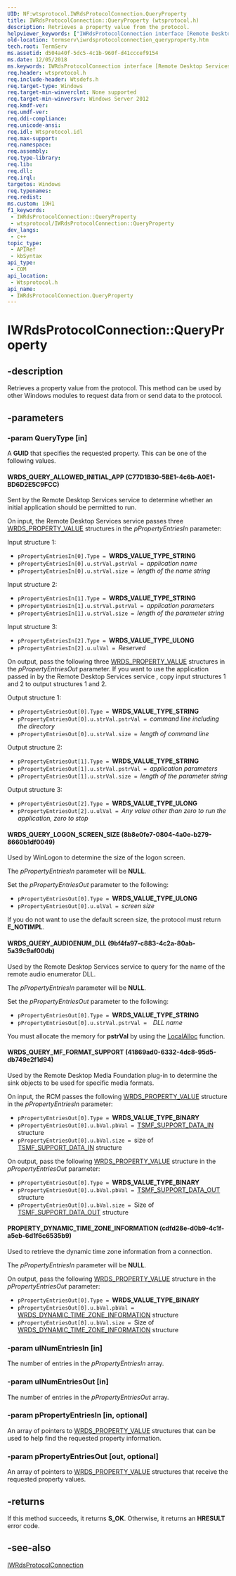 ```yaml
---
UID: NF:wtsprotocol.IWRdsProtocolConnection.QueryProperty
title: IWRdsProtocolConnection::QueryProperty (wtsprotocol.h)
description: Retrieves a property value from the protocol.
helpviewer_keywords: ["IWRdsProtocolConnection interface [Remote Desktop Services]","QueryProperty method","IWRdsProtocolConnection.QueryProperty","IWRdsProtocolConnection::QueryProperty","PROPERTY_DYNAMIC_TIME_ZONE_INFORMATION","QueryProperty","QueryProperty method [Remote Desktop Services]","QueryProperty method [Remote Desktop Services]","IWRdsProtocolConnection interface","WRDS_QUERY_ALLOWED_INITIAL_APP","WRDS_QUERY_AUDIOENUM_DLL","WRDS_QUERY_LOGON_SCREEN_SIZE","WRDS_QUERY_MF_FORMAT_SUPPORT","termserv.iwrdsprotocolconnection_queryproperty","wtsprotocol/IWRdsProtocolConnection::QueryProperty"]
old-location: termserv\iwrdsprotocolconnection_queryproperty.htm
tech.root: TermServ
ms.assetid: d504a40f-5dc5-4c1b-960f-d41cccef9154
ms.date: 12/05/2018
ms.keywords: IWRdsProtocolConnection interface [Remote Desktop Services],QueryProperty method, IWRdsProtocolConnection.QueryProperty, IWRdsProtocolConnection::QueryProperty, PROPERTY_DYNAMIC_TIME_ZONE_INFORMATION, QueryProperty, QueryProperty method [Remote Desktop Services], QueryProperty method [Remote Desktop Services],IWRdsProtocolConnection interface, WRDS_QUERY_ALLOWED_INITIAL_APP, WRDS_QUERY_AUDIOENUM_DLL, WRDS_QUERY_LOGON_SCREEN_SIZE, WRDS_QUERY_MF_FORMAT_SUPPORT, termserv.iwrdsprotocolconnection_queryproperty, wtsprotocol/IWRdsProtocolConnection::QueryProperty
req.header: wtsprotocol.h
req.include-header: Wtsdefs.h
req.target-type: Windows
req.target-min-winverclnt: None supported
req.target-min-winversvr: Windows Server 2012
req.kmdf-ver: 
req.umdf-ver: 
req.ddi-compliance: 
req.unicode-ansi: 
req.idl: Wtsprotocol.idl
req.max-support: 
req.namespace: 
req.assembly: 
req.type-library: 
req.lib: 
req.dll: 
req.irql: 
targetos: Windows
req.typenames: 
req.redist: 
ms.custom: 19H1
f1_keywords:
 - IWRdsProtocolConnection::QueryProperty
 - wtsprotocol/IWRdsProtocolConnection::QueryProperty
dev_langs:
 - c++
topic_type:
 - APIRef
 - kbSyntax
api_type:
 - COM
api_location:
 - Wtsprotocol.h
api_name:
 - IWRdsProtocolConnection.QueryProperty
---
```


# IWRdsProtocolConnection::QueryProperty


## -description

Retrieves a property value from the protocol. This method can be used by other Windows modules to request data from or send data to the protocol.

## -parameters

### -param QueryType [in]

A <b>GUID</b> that specifies the requested property. This can be one of the following values.



#### WRDS_QUERY_ALLOWED_INITIAL_APP (C77D1B30-5BE1-4c6b-A0E1-BD6D2E5C9FCC)

Sent by the Remote Desktop Services service to determine  whether an initial application should be permitted to run.

On input, the Remote Desktop Services service passes three <a href="https://docs.microsoft.com/windows/desktop/api/wtsdefs/ns-wtsdefs-wts_property_value">WRDS_PROPERTY_VALUE</a> structures in the <i>pPropertyEntriesIn</i> parameter:

Input structure 1:

<ul>
<li><code>pPropertyEntriesIn[0].Type = </code><b>WRDS_VALUE_TYPE_STRING</b></li>
<li><code>pPropertyEntriesIn[0].u.strVal.pstrVal = </code><i>application name</i></li>
<li><code>pPropertyEntriesIn[0].u.strVal.size = </code><i>length of the name string</i></li>
</ul>
Input structure 2:

<ul>
<li><code>pPropertyEntriesIn[1].Type = </code><b>WRDS_VALUE_TYPE_STRING</b></li>
<li><code>pPropertyEntriesIn[1].u.strVal.pstrVal = </code><i>application parameters</i></li>
<li><code>pPropertyEntriesIn[1].u.strVal.size = </code><i>length of the parameter string</i></li>
</ul>
Input structure 3:

<ul>
<li><code>pPropertyEntriesIn[2].Type = </code><b>WRDS_VALUE_TYPE_ULONG</b></li>
<li><code>pPropertyEntriesIn[2].u.ulVal = </code><i>Reserved</i></li>
</ul>
On output, pass the following three <a href="https://docs.microsoft.com/windows/desktop/api/wtsdefs/ns-wtsdefs-wts_property_value">WRDS_PROPERTY_VALUE</a> structures in the <i>pPropertyEntriesOut</i> parameter. If you want to use the application passed in by the Remote Desktop Services service , copy input structures 1 and 2 to output structures 1 and 2.

Output structure 1:

<ul>
<li><code>pPropertyEntriesOut[0].Type = </code><b>WRDS_VALUE_TYPE_STRING</b></li>
<li><code>pPropertyEntriesOut[0].u.strVal.pstrVal = </code><i>command line including the directory</i></li>
<li><code>pPropertyEntriesOut[0].u.strVal.size = </code><i>length of command line</i></li>
</ul>
Output structure 2:

<ul>
<li><code>pPropertyEntriesOut[1].Type = </code><b>WRDS_VALUE_TYPE_STRING</b></li>
<li><code>pPropertyEntriesOut[1].u.strVal.pstrVal = </code><i>application parameters</i></li>
<li><code>pPropertyEntriesOut[1].u.strVal.size = </code><i>length of the parameter string</i></li>
</ul>
Output structure 3:

<ul>
<li><code>pPropertyEntriesOut[2].Type = </code><b>WRDS_VALUE_TYPE_ULONG</b></li>
<li><code>pPropertyEntriesOut[2].u.ulVal = </code><i>Any value other than zero to run the application, zero to stop</i></li>
</ul>


#### WRDS_QUERY_LOGON_SCREEN_SIZE (8b8e0fe7-0804-4a0e-b279-8660b1df0049)

Used by WinLogon to determine the size of the logon screen.

The <i>pPropertyEntriesIn</i> parameter will be <b>NULL</b>.

Set the <i>pPropertyEntriesOut</i> parameter to the following:

<ul>
<li><code>pPropertyEntriesOut[0].Type = </code><b>WRDS_VALUE_TYPE_ULONG</b></li>
<li><code>pPropertyEntriesOut[0].u.ulVal = </code><i>screen size</i></li>
</ul>
If you do not want to use the default screen size, the protocol must return <b>E_NOTIMPL</b>.



#### WRDS_QUERY_AUDIOENUM_DLL (9bf4fa97-c883-4c2a-80ab-5a39c9af00db)

Used by the Remote Desktop Services service to query for the name of the remote audio enumerator DLL.

The <i>pPropertyEntriesIn</i> parameter will be <b>NULL</b>.

Set the <i>pPropertyEntriesOut</i> parameter to the following:

<ul>
<li><code>pPropertyEntriesOut[0].Type = </code><b>WRDS_VALUE_TYPE_STRING</b></li>
<li><code>pPropertyEntriesOut[0].u.strVal.pstrVal =  </code><i>DLL name</i></li>
</ul>
You must allocate the memory for <b>pstrVal</b> by using the <a href="https://docs.microsoft.com/windows/desktop/api/winbase/nf-winbase-localalloc">LocalAlloc</a> function.



#### WRDS_QUERY_MF_FORMAT_SUPPORT (41869ad0-6332-4dc8-95d5-db749e2f1d94)

Used by the Remote Desktop Media Foundation plug-in to determine the sink objects to be used for specific media formats.

On input, the RCM passes the following  <a href="https://docs.microsoft.com/windows/desktop/api/wtsdefs/ns-wtsdefs-wts_property_value">WRDS_PROPERTY_VALUE</a> structure in the <i>pPropertyEntriesIn</i> parameter:

<ul>
<li><code>pPropertyEntriesOut[0].Type = </code><b>WRDS_VALUE_TYPE_BINARY</b></li>
<li><code>pPropertyEntriesOut[0].u.bVal.pbVal = </code><a href="https://docs.microsoft.com/windows/desktop/TermServ/tsmf-support-data-in">TSMF_SUPPORT_DATA_IN</a> structure</li>
<li><code>pPropertyEntriesOut[0].u.bVal.size = </code>size of <a href="https://docs.microsoft.com/windows/desktop/TermServ/tsmf-support-data-in">TSMF_SUPPORT_DATA_IN</a> structure</li>
</ul>
On output, pass the following <a href="https://docs.microsoft.com/windows/desktop/api/wtsdefs/ns-wtsdefs-wts_property_value">WRDS_PROPERTY_VALUE</a> structure in the <i>pPropertyEntriesOut</i> parameter:

<ul>
<li><code>pPropertyEntriesOut[0].Type = </code><b>WRDS_VALUE_TYPE_BINARY</b></li>
<li><code>pPropertyEntriesOut[0].u.bVal.pbVal = </code><a href="https://docs.microsoft.com/windows/desktop/TermServ/tsmf-support-data-out">TSMF_SUPPORT_DATA_OUT</a> structure</li>
<li><code>pPropertyEntriesOut[0].u.bVal.size = </code>Size of <a href="https://docs.microsoft.com/windows/desktop/TermServ/tsmf-support-data-out">TSMF_SUPPORT_DATA_OUT</a> structure</li>
</ul>


#### PROPERTY_DYNAMIC_TIME_ZONE_INFORMATION (cdfd28e-d0b9-4c1f-a5eb-6d1f6c6535b9)

Used to retrieve the dynamic time zone information from a connection.

The <i>pPropertyEntriesIn</i> parameter will be <b>NULL</b>.

On output, pass the following <a href="https://docs.microsoft.com/windows/desktop/api/wtsdefs/ns-wtsdefs-wts_property_value">WRDS_PROPERTY_VALUE</a> structure in the <i>pPropertyEntriesOut</i> parameter:

<ul>
<li><code>pPropertyEntriesOut[0].Type = </code><b>WRDS_VALUE_TYPE_BINARY</b></li>
<li><code>pPropertyEntriesOut[0].u.bVal.pbVal = </code><a href="https://docs.microsoft.com/windows/desktop/api/wtsdefs/ns-wtsdefs-wrds_dynamic_time_zone_information">WRDS_DYNAMIC_TIME_ZONE_INFORMATION</a> structure</li>
<li><code>pPropertyEntriesOut[0].u.bVal.size = </code>Size of <a href="https://docs.microsoft.com/windows/desktop/api/wtsdefs/ns-wtsdefs-wrds_dynamic_time_zone_information">WRDS_DYNAMIC_TIME_ZONE_INFORMATION</a> structure</li>
</ul>

### -param ulNumEntriesIn [in]

The number of entries in the <i>pPropertyEntriesIn</i> array.

### -param ulNumEntriesOut [in]

The number of entries in the <i>pPropertyEntriesOut</i> array.

### -param pPropertyEntriesIn [in, optional]

An array of pointers to <a href="https://docs.microsoft.com/windows/desktop/api/wtsdefs/ns-wtsdefs-wts_property_value">WRDS_PROPERTY_VALUE</a> structures that can be used to help find the requested property information.

### -param pPropertyEntriesOut [out, optional]

An array of pointers to <a href="https://docs.microsoft.com/windows/desktop/api/wtsdefs/ns-wtsdefs-wts_property_value">WRDS_PROPERTY_VALUE</a> structures that receive the requested property values.

## -returns

If this method succeeds, it returns <b xmlns:loc="http://microsoft.com/wdcml/l10n">S_OK</b>. Otherwise, it returns an <b xmlns:loc="http://microsoft.com/wdcml/l10n">HRESULT</b> error code.

## -see-also

<a href="https://docs.microsoft.com/windows/desktop/api/wtsprotocol/nn-wtsprotocol-iwrdsprotocolconnection">IWRdsProtocolConnection</a>

